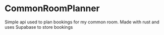 # CommonRoomPlanner
Simple api used to plan bookings for my common room.
Made with rust and uses Supabase to store bookings